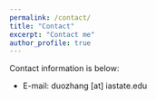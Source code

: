 ```yaml
---
permalink: /contact/
title: "Contact"
excerpt: "Contact me"
author_profile: true
---
```

Contact information is below:

* E-mail: duozhang [at] iastate.edu
